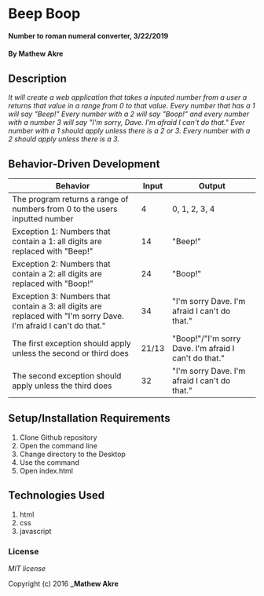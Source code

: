 # Beep Boop

#### Number to roman numeral converter, 3/22/2019

#### By **Mathew Akre**

## Description

_It will create a web application that takes a inputed number from a user a returns that value in a range from 0 to that value. Every number that has a 1 will say "Beep!" Every number with a 2 will say "Boop!" and every number with a number 3 will say "I'm sorry, Dave. I'm afraid I can't do that." Ever number with a 1 should apply unless there is a 2 or 3. Every number with a 2 should apply unless there is a 3._


## Behavior-Driven Development

|Behavior|Input|Output|
|-|-|-|
|The program returns a range of numbers from 0 to the users inputted number|4|0, 1, 2, 3, 4|
|Exception 1: Numbers that contain a 1: all digits are replaced with "Beep!"|14|"Beep!"|
|Exception 2: Numbers that contain a 2: all digits are replaced with "Boop!"|24|"Boop!"|
|Exception 3: Numbers that contain a 3: all digits are replaced with "I'm sorry Dave. I'm afraid I can't do that."|34|"I'm sorry Dave. I'm afraid I can't do that."|
|The first exception should apply unless the second or third does|21/13|"Boop!"/"I'm sorry Dave. I'm afraid I can't do that."|
|The second exception should apply unless the third does|32|"I'm sorry Dave. I'm afraid I can't do that."|
## Setup/Installation Requirements

1. Clone Github repository
2. Open the command line
3. Change directory to the Desktop
4. Use the command
5. Open index.html

## Technologies Used

1. html
2. css
3. javascript

### License

*MIT license*

Copyright (c) 2016 **_Mathew Akre**

